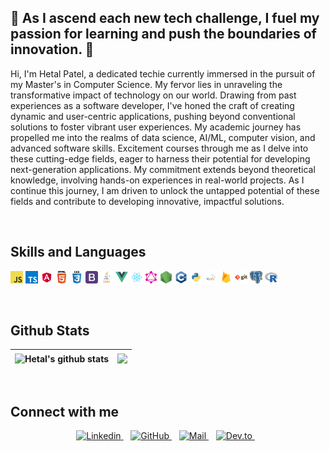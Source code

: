


## 🚀 As I ascend each new tech challenge, I fuel my passion for learning and push the boundaries of innovation. 🌟


Hi, I'm Hetal Patel, a dedicated techie currently immersed in the pursuit of my Master's in Computer Science. My fervor lies in unraveling the transformative impact of technology on our world. 
Drawing from past experiences as a software developer, I've honed the craft of creating dynamic and user-centric applications, pushing beyond conventional solutions to foster vibrant user experiences.
My academic journey has propelled me into the realms of data science, AI/ML, computer vision, and advanced software skills. Excitement courses through me as I delve into these cutting-edge fields, eager to harness their potential for developing next-generation applications. 
My commitment extends beyond theoretical knowledge, involving hands-on experiences in real-world projects. As I continue this journey, I am driven to unlock the untapped potential of these fields and contribute to developing innovative, impactful solutions.

<br/>  


## Skills and Languages
<code><img height="20" src="https://raw.githubusercontent.com/github/explore/80688e429a7d4ef2fca1e82350fe8e3517d3494d/topics/javascript/javascript.png"></code>
<code><img height="20" src="https://raw.githubusercontent.com/github/explore/80688e429a7d4ef2fca1e82350fe8e3517d3494d/topics/typescript/typescript.png"></code>
<code><img height="20" src="https://raw.githubusercontent.com/github/explore/80688e429a7d4ef2fca1e82350fe8e3517d3494d/topics/angular/angular.png"></code>
<code><img height="20" src="https://raw.githubusercontent.com/github/explore/80688e429a7d4ef2fca1e82350fe8e3517d3494d/topics/html/html.png"></code>
<code><img height="20" src="https://raw.githubusercontent.com/github/explore/80688e429a7d4ef2fca1e82350fe8e3517d3494d/topics/css/css.png"></code>
<code><img height="20" src="https://raw.githubusercontent.com/github/explore/80688e429a7d4ef2fca1e82350fe8e3517d3494d/topics/bootstrap/bootstrap.png"></code>
<code><img height="20" src="https://raw.githubusercontent.com/github/explore/5b3600551e122a3277c2c5368af2ad5725ffa9a1/topics/java/java.png"></code>
<code><img height="20" src="https://raw.githubusercontent.com/github/explore/80688e429a7d4ef2fca1e82350fe8e3517d3494d/topics/vue/vue.png"></code>
<code><img height="20" src="https://raw.githubusercontent.com/github/explore/80688e429a7d4ef2fca1e82350fe8e3517d3494d/topics/react/react.png"></code>
<code><img height="20" src="https://raw.githubusercontent.com/github/explore/5c058a388828bb5fde0bcafd4bc867b5bb3f26f3/topics/graphql/graphql.png"></code>
<code><img height="20" src="https://raw.githubusercontent.com/github/explore/80688e429a7d4ef2fca1e82350fe8e3517d3494d/topics/nodejs/nodejs.png"></code>
<code><img height="20" src="https://raw.githubusercontent.com/github/explore/80688e429a7d4ef2fca1e82350fe8e3517d3494d/topics/cpp/cpp.png"></code>
<code><img height="20" src="https://raw.githubusercontent.com/github/explore/80688e429a7d4ef2fca1e82350fe8e3517d3494d/topics/python/python.png"></code>
<code><img height="20" src="https://raw.githubusercontent.com/github/explore/80688e429a7d4ef2fca1e82350fe8e3517d3494d/topics/mysql/mysql.png"></code>
<code><img height="20" src="https://raw.githubusercontent.com/github/explore/80688e429a7d4ef2fca1e82350fe8e3517d3494d/topics/firebase/firebase.png"></code>
<code><img height="20" src="https://raw.githubusercontent.com/github/explore/80688e429a7d4ef2fca1e82350fe8e3517d3494d/topics/git/git.png"></code>
<code><img height="20" src="https://raw.githubusercontent.com/github/explore/80688e429a7d4ef2fca1e82350fe8e3517d3494d/topics/postgresql/postgresql.png"></code>
<code><img height="20" src="https://raw.githubusercontent.com/github/explore/80688e429a7d4ef2fca1e82350fe8e3517d3494d/topics/r/r.png"></code>

<br/>  



## Github Stats  

| <img align="center" src="https://github-readme-stats.vercel.app/api?username=Hetal-patel1994&show_icons=true&include_all_commits=true&theme=buefy&hide_border=true" alt="Hetal's github stats" /> | <img align="center" src="https://github-readme-stats.vercel.app/api/top-langs/?username=Hetal-patel1994&layout=compact&theme=buefy&hide_border=true" /> |
| ------------- | ------------- |


<br/>  


## Connect with me  
<div align="center">
<a href="https://www.linkedin.com/in/h4patel/">
  <img alt="Linkedin" src="https://img.shields.io/badge/LinkedIn-0077B5?style=for-the-badge&logo=linkedin&logoColor=white" />
</a> &nbsp;&nbsp;
<a href="https://github.com/Hetal-patel1994">
  <img alt="GitHub" src="https://img.shields.io/badge/GitHub-100000?style=for-the-badge&logo=github&logoColor=white" />
</a> &nbsp;&nbsp;

<a href="mailto:divechahetal@gmail.com">
  <img alt="Mail" src="https://img.shields.io/badge/Gmail-D14836?style=for-the-badge&logo=gmail&logoColor=white" />
</a> &nbsp;&nbsp;
<a href="https://dev.to/hetal_patel">
  <img alt="Dev.to" src="https://img.shields.io/badge/Dev.to-12100E?style=for-the-badge&logo=dev.to&logoColor=white" />
</a> &nbsp;&nbsp; 
</div>  
  

<br/>  


